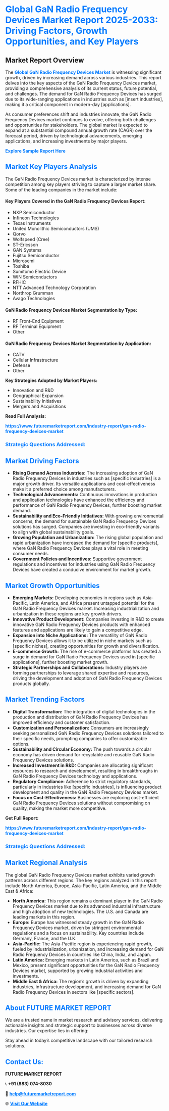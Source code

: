 <h1 style="color: #007BFF;">Global GaN Radio Frequency Devices Market Report 2025-2033: Driving Factors, Growth Opportunities, and Key Players</h1>

<section id="overview">
<h2>Market Report Overview</h2>
<p>The <a href="https://www.futuremarketreport.com/industry-report/gan-radio-frequency-devices-market" style="color: #007BFF; text-decoration: none;"><strong>Global GaN Radio Frequency Devices Market</strong></a> is witnessing significant growth, driven by increasing demand across various industries. This report delves into the key aspects of the GaN Radio Frequency Devices market, providing a comprehensive analysis of its current status, future potential, and challenges. The demand for GaN Radio Frequency Devices has surged due to its wide-ranging applications in industries such as [insert industries], making it a critical component in modern-day [applications].</p>
<p>As consumer preferences shift and industries innovate, the GaN Radio Frequency Devices market continues to evolve, offering both challenges and opportunities for stakeholders. The global market is expected to expand at a substantial compound annual growth rate (CAGR) over the forecast period, driven by technological advancements, emerging applications, and increasing investments by major players.</p>
</section>

<section id="overview">
<p><a href="https://www.futuremarketreport.com/request-sample/reportId=105984" style="color: #007BFF; text-decoration: none;"><strong>Explore Sample Report Here</strong></a></p>
</section>

<section id="key-players">
<h2 style="color: #007BFF;">Market Key Players Analysis</h2>
<p>The GaN Radio Frequency Devices market is characterized by intense competition among key players striving to capture a larger market share. Some of the leading companies in the market include:</p>
<h4>Key Players Covered in the GaN Radio Frequency Devices Report:</h4>
<ul><li>NXP Semiconductor</li><li>Infineon Technologies</li><li>Texas Instruments</li><li>United Monolithic Semiconductors (UMS)</li><li>Qorvo</li><li>Wolfspeed (Cree)</li><li>ST-Ericsson</li><li>GAN Systems</li><li>Fujitsu Semiconductor</li><li>Microsemi</li><li>Toshiba</li><li>Sumitomo Electric Device</li><li>WIN Semiconductors</li><li>RFHIC</li><li>NTT Advanced Technology Corporation</li><li>Northrop Grumman</li><li>Avago Technologies</li></ul>
<h4>GaN Radio Frequency Devices Market Segmentation by Type:</h4>
<ul><li>RF Front-End Equipment</li><li>RF Terminal Equipment</li><li>Other</li></ul>

<h4>GaN Radio Frequency Devices Market Segmentation by Application:</h4>
<ul><li>CATV</li><li>Cellular Infrastructure</li><li>Defense</li><li>Other</li></ul>
<p><strong>Key Strategies Adopted by Market Players:</strong></p>
<ul>
<li>Innovation and R&D</li>
<li>Geographical Expansion</li>
<li>Sustainability Initiatives</li>
<li>Mergers and Acquisitions</li>
</ul>
</section>

<section>
<p><strong>Read Full Analysis: </strong></p><a href="https://www.futuremarketreport.com/industry-report/gan-radio-frequency-devices-market" style="color: #007BFF; text-decoration: none;"><strong>https://www.futuremarketreport.com/industry-report/gan-radio-frequency-devices-market</strong></a>
<h3 style="color: #007BFF;">Strategic Questions Addressed:</h3>
</section>

<section id="driving-factors">
<h2 style="color: #007BFF;">Market Driving Factors</h2>
<ul>
<li><strong>Rising Demand Across Industries:</strong> The increasing adoption of GaN Radio Frequency Devices in industries such as [specific industries] is a major growth driver. Its versatile applications and cost-effectiveness make it a preferred choice among manufacturers.</li>
<li><strong>Technological Advancements:</strong> Continuous innovations in production and application technologies have enhanced the efficiency and performance of GaN Radio Frequency Devices, further boosting market demand.</li>
<li><strong>Sustainability and Eco-Friendly Initiatives:</strong> With growing environmental concerns, the demand for sustainable GaN Radio Frequency Devices solutions has surged. Companies are investing in eco-friendly variants to align with global sustainability goals.</li>
<li><strong>Growing Population and Urbanization:</strong> The rising global population and rapid urbanization have increased the demand for [specific products], where GaN Radio Frequency Devices plays a vital role in meeting consumer needs.</li>
<li><strong>Government Policies and Incentives:</strong> Supportive government regulations and incentives for industries using GaN Radio Frequency Devices have created a conducive environment for market growth.</li>
</ul>
</section>

<section id="growth-opportunities">
<h2 style="color: #007BFF;">Market Growth Opportunities</h2>
<ul>
<li><strong>Emerging Markets:</strong> Developing economies in regions such as Asia-Pacific, Latin America, and Africa present untapped potential for the GaN Radio Frequency Devices market. Increasing industrialization and urbanization in these regions are key growth drivers.</li>
<li><strong>Innovative Product Development:</strong> Companies investing in R&D to create innovative GaN Radio Frequency Devices products with enhanced features and applications are likely to gain a competitive edge.</li>
<li><strong>Expansion into Niche Applications:</strong> The versatility of GaN Radio Frequency Devices allows it to be utilized in niche markets such as [specific niches], creating opportunities for growth and diversification.</li>
<li><strong>E-commerce Growth:</strong> The rise of e-commerce platforms has created a surge in demand for GaN Radio Frequency Devices used in [specific applications], further boosting market growth.</li>
<li><strong>Strategic Partnerships and Collaborations:</strong> Industry players are forming partnerships to leverage shared expertise and resources, driving the development and adoption of GaN Radio Frequency Devices products globally.</li>
</ul>
</section>

<section id="trending-factors">
<h2 style="color: #007BFF;">Market Trending Factors</h2>
<ul>
<li><strong>Digital Transformation:</strong> The integration of digital technologies in the production and distribution of GaN Radio Frequency Devices has improved efficiency and customer satisfaction.</li>
<li><strong>Customization and Personalization:</strong> Consumers are increasingly seeking personalized GaN Radio Frequency Devices solutions tailored to their specific needs, prompting companies to offer customizable options.</li>
<li><strong>Sustainability and Circular Economy:</strong> The push towards a circular economy has driven demand for recyclable and reusable GaN Radio Frequency Devices solutions.</li>
<li><strong>Increased Investment in R&D:</strong> Companies are allocating significant resources to research and development, resulting in breakthroughs in GaN Radio Frequency Devices technology and applications.</li>
<li><strong>Regulatory Compliance:</strong> Adherence to strict regulatory standards, particularly in industries like [specific industries], is influencing product development and quality in the GaN Radio Frequency Devices market.</li>
<li><strong>Focus on Cost-Effectiveness:</strong> Businesses are exploring cost-efficient GaN Radio Frequency Devices solutions without compromising on quality, making the market more competitive.</li>
</ul>
</section>

<section>
<p><strong>Get Full Report: </strong></p><a href="https://www.futuremarketreport.com/industry-report/gan-radio-frequency-devices-market" style="color: #007BFF; text-decoration: none;"><strong>https://www.futuremarketreport.com/industry-report/gan-radio-frequency-devices-market</strong></a>
<h3 style="color: #007BFF;">Strategic Questions Addressed:</h3>
</section>


<section id="regional-analysis">
<h2 style="color: #007BFF;">Market Regional Analysis</h2>
<p>The global GaN Radio Frequency Devices market exhibits varied growth patterns across different regions. The key regions analyzed in this report include North America, Europe, Asia-Pacific, Latin America, and the Middle East & Africa:</p>
<ul>
<li><strong>North America:</strong> This region remains a dominant player in the GaN Radio Frequency Devices market due to its advanced industrial infrastructure and high adoption of new technologies. The U.S. and Canada are leading markets in this region.</li>
<li><strong>Europe:</strong> Europe has witnessed steady growth in the GaN Radio Frequency Devices market, driven by stringent environmental regulations and a focus on sustainability. Key countries include Germany, France, and the U.K.</li>
<li><strong>Asia-Pacific:</strong> The Asia-Pacific region is experiencing rapid growth, fueled by industrialization, urbanization, and increasing demand for GaN Radio Frequency Devices in countries like China, India, and Japan.</li>
<li><strong>Latin America:</strong> Emerging markets in Latin America, such as Brazil and Mexico, present significant opportunities for the GaN Radio Frequency Devices market, supported by growing industrial activities and investments.</li>
<li><strong>Middle East & Africa:</strong> The region’s growth is driven by expanding industries, infrastructure development, and increasing demand for GaN Radio Frequency Devices in sectors like [specific sectors].</li>
</ul>
</section>

<footer>
<h2 style="color: #007BFF;">About FUTURE MARKET REPORT</h2>
<p>We are a trusted name in market research and advisory services, delivering actionable insights and strategic support to businesses across diverse industries. Our expertise lies in offering:</p>

<p>Stay ahead in today’s competitive landscape with our tailored research solutions.</p>

<h2 style="color: #007BFF;">Contact Us:</h2>
<p><strong>FUTURE MARKET REPORT</strong></p>
<p>📞 <strong>+91 (883) 074-8030</strong></p>
<p>📧 <strong><a href="mailto:help@futuremarketreport.com" style="color: #007BFF;">help@futuremarketreport.com</a></strong></p>
<p>🌐 <strong><a href="https://www.futuremarketreport.com/" style="color: #007BFF;">Visit Our Website</a></strong></p>
</footer>